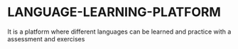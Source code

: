# LANGUAGE-LEARNING-PLATFORM
It is a platform where different languages can be learned and practice with a assessment and exercises
